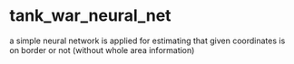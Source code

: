 # tank_war_neural_net
a simple neural network is applied for estimating that given coordinates is on border or not (without whole area information)

